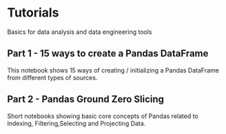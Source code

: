 # Tutorials
Basics for data analysis and data engineering tools

## Part 1 - 15 ways to create a Pandas DataFrame
This notebook shows 15 ways of creating / initializing a Pandas DataFrame from different types of sources. 

## Part 2 - Pandas Ground Zero Slicing
Short notebooks showing basic core concepts of Pandas related to Indexing, Filtering,Selecting and Projecting Data.
